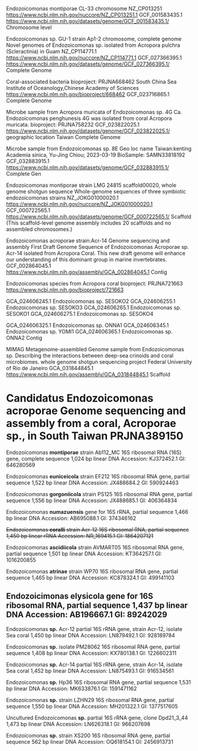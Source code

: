 
Endozoicomonas montiporae CL-33 chromosome
NZ_CP013251
https://www.ncbi.nlm.nih.gov/nuccore/NZ_CP013251.1
GCF_001583435.1
https://www.ncbi.nlm.nih.gov/datasets/genome/GCF_001583435.1/
Chromosome level


Endozoicomonas sp. GU-1 strain Ap1-2 chromosome, complete genome
Novel genomes of Endozoicomonas sp. isolated from Acropora pulchra (Scleractinia) in Guam
NZ_CP114771.1
https://www.ncbi.nlm.nih.gov/nuccore/NZ_CP114771.1
GCF_027366395.1
https://www.ncbi.nlm.nih.gov/datasets/genome/GCF_027366395.1/
Complete Genome

Coral-associated bacteria
bioproject: PRJNA668462
South China Sea Institute of Oceanology,Chinese Academy of Sciences
https://www.ncbi.nlm.nih.gov/bioproject/668462
GCF_023716865.1
Complete Genome

Microbe sample from Acropora muricata of Endozoicomonas sp. 4G
Ca. Endozoicomonas penghunesis 4G was isolated from coral Acropora muricata.
bioproject: PRJNA758232
GCF_023822025.1
https://www.ncbi.nlm.nih.gov/datasets/genome/GCF_023822025.1/
geographic location	Taiwan
Complete Genome

Microbe sample from Endozoicomonas sp. 8E
Geo loc name Taiwan:kenting
Academia sinica, Yu-Jing Chiou; 2023-03-19
BioSample: SAMN33818192
GCF_032883915.1
https://www.ncbi.nlm.nih.gov/datasets/genome/GCF_032883915.1/
Complete Gen

Endozoicomonas montiporae strain LMG 24815 scaffold00020, whole genome shotgun sequence
Whole-genome sequences of three symbiotic endozoicomonas strains
NZ_JOKG01000020.1
https://www.ncbi.nlm.nih.gov/nuccore/NZ_JOKG01000020.1
GCF_000722565.1
https://www.ncbi.nlm.nih.gov/datasets/genome/GCF_000722565.1/
Scaffold (This scaffold-level genome assembly includes 20 scaffolds and no assembled chromosomes.)

Endozoicomonas acroporae strain:Acr-14 Genome sequencing and assembly
First Draft Genome Sequence of Endozoicomonas Acroporae sp. Acr-14 isolated from Acropora Coral. This new draft genome will enhance our understanding of this dominant group in marine invertebrates.
GCF_002864045.1
https://www.ncbi.nlm.nih.gov/assembly/GCA_002864045.1
Contig



Endozoicomonas species from Acropora coral
bioproject: PRJNA721663
https://www.ncbi.nlm.nih.gov/bioproject/721663

GCA_024606245.1	Endozoicomonas sp. SESOKO2
GCA_024606255.1	Endozoicomonas sp. SESOKO3
GCA_024606265.1	Endozoicomonas sp. SESOKO1
GCA_024606275.1	Endozoicomonas sp. SESOKO4

GCA_024606325.1	Endozoicomonas sp. ONNA1
GCA_024606345.1 Endozoicomonas sp. YOMI1
GCA_024606365.1	Endozoicomonas sp. ONNA2
Contig



MIMAG Metagenome-assembled Genome sample from Endozoicomonas sp.
Describing the interactions between deep-sea crinoids and coral microbiomes.
whole genome shotgun sequencing project
Federal University of Rio de Janeiro
GCA_031844845.1
https://www.ncbi.nlm.nih.gov/assembly/GCA_031844845.1
Scaffold

Candidatus Endozoicomonas acroporae Genome sequencing and assembly
from a coral, Acroporae sp., in South Taiwan
PRJNA389150
=================================================

Endozoicomonas **montiporae** strain Ab112_MC 16S ribosomal RNA (16S) gene, complete sequence
1,024 bp linear DNA
Accession:
    KJ372452.1
GI:
    646280569

Endozoicomonas **euniceicola** strain EF212 16S ribosomal RNA gene, partial sequence
1,522 bp linear DNA
Accession:
    JX488684.2
GI:
    590924463

Endozoicomonas **gorgoniicola** strain PS125 16S ribosomal RNA gene, partial sequence
1,556 bp linear DNA
Accession:
    JX488685.1
GI:
    406364834

Endozoicomonas **numazuensis** gene for 16S rRNA, partial sequence
1,466 bp linear DNA
Accession:
    AB695088.1
GI:
    374346162

~~Endozoicomonas **coralli** strain Acr-12 16S ribosomal RNA, partial sequence
1,450 bp linear rRNA
Accession:
    NR_169415.1
GI:
    1864207121~~

Endozoicomonas **ascidiicola** strain AVMART05 16S ribosomal RNA gene, partial sequence
1,501 bp linear DNA
Accession:
    KT364257.1
GI:
    1016200855

Endozoicomonas **atrinae** strain WP70 16S ribosomal RNA gene, partial sequence
1,465 bp linear DNA
Accession:
    KC878324.1
GI:
    499141103

Endozoicimonas **elysicola** gene for 16S ribosomal RNA, partial sequence
1,437 bp linear DNA
Accession:
    AB196667.1
GI:
    89242029
-------------------------------------------------
Endozoicomonas **sp.** Acr-12 partial 16S rRNA gene, strain Acr-12, isolate Sea coral
1,450 bp linear DNA
Accession:
    LN879492.1
GI:
    928189784

Endozoicomonas **sp.** isolate PM28062 16S ribosomal RNA gene, partial sequence
1,408 bp linear DNA
Accession:
    KX780138.1
GI:
    1226602311

Endozoicomonas **sp.** Acr-14 partial 16S rRNA gene, strain Acr-14, isolate Sea coral
1,452 bp linear DNA
Accession:
    LN875493.1
GI:
    916534561

Endozoicomonas **sp.** Hp36 16S ribosomal RNA gene, partial sequence
1,531 bp linear DNA
Accession:
    MK633876.1
GI:
    1591471162

Endozoicomonas **sp.** strain LZHN29 16S ribosomal RNA gene, partial sequence
1,550 bp linear DNA
Accession:
    MH201322.1
GI:
    1377517605

Uncultured Endozoicomonas **sp.** partial 16S rRNA gene, clone Dpd21_3_44
1,473 bp linear DNA
Accession:
    LN626318.1
GI:
    966207698

Endozoicomonas **sp.** strain XS200 16S ribosomal RNA gene, partial sequence
562 bp linear DNA
Accession:
    OQ618154.1
GI:
    2456913731